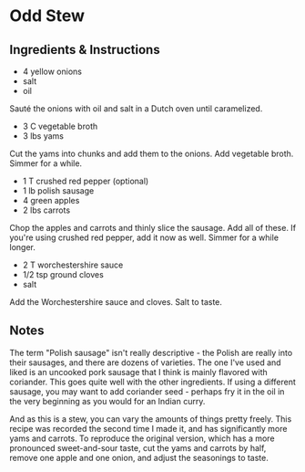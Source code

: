 # Odd Stew

## Ingredients & Instructions

 - 4 yellow onions
 - salt
 - oil

 Sauté the onions with oil and salt in a Dutch oven until caramelized.

 - 3 C vegetable broth
 - 3 lbs yams

 Cut the yams into chunks and add them to the onions.  Add vegetable broth.
 Simmer for a while.

 - 1 T crushed red pepper (optional)
 - 1 lb polish sausage
 - 4 green apples
 - 2 lbs carrots

Chop the apples and carrots and thinly slice the sausage.  Add all of these.  If
you're using crushed red pepper, add it now as well.  Simmer for a while longer.

 - 2 T worchestershire sauce
 - 1/2 tsp ground cloves
 - salt

Add the Worchestershire sauce and cloves.  Salt to taste.


## Notes

The term "Polish sausage"  isn't really descriptive - the Polish are really into
their sausages,  and there are dozens of varieties.  The one I've used and liked
is an uncooked pork sausage that I think is mainly flavored with coriander. This
goes quite  well with the other  ingredients.  If using a different sausage, you
may want to add coriander seed - perhaps fry it in the oil in the very beginning
as you would for an Indian curry.

And as this is  a stew,  you can vary the amounts of things pretty freely.  This
recipe was recorded  the second time I made it,  and has significantly more yams
and  carrots.  To reproduce  the original version, which has  a more  pronounced
sweet-and-sour taste, cut the yams and carrots by half, remove one apple and one
onion, and adjust the seasonings to taste.
